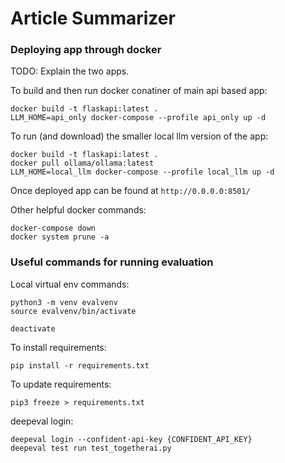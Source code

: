 # Article Summarizer

### Deploying app through docker

TODO: Explain the two apps.

To build and then run docker conatiner of main api based app:

    docker build -t flaskapi:latest .
    LLM_HOME=api_only docker-compose --profile api_only up -d

To run (and download) the smaller local llm version of the app:

    docker build -t flaskapi:latest .
    docker pull ollama/ollama:latest
    LLM_HOME=local_llm docker-compose --profile local_llm up -d

Once deployed app can be found at `http://0.0.0.0:8501/`


Other helpful docker commands:

    docker-compose down
    docker system prune -a


### Useful commands for running evaluation

Local virtual env commands:

    python3 -m venv evalvenv
    source evalvenv/bin/activate
    
    deactivate

To install requirements:

    pip install -r requirements.txt

To update requirements:

    pip3 freeze > requirements.txt

deepeval login:

    deepeval login --confident-api-key {CONFIDENT_API_KEY}
    deepeval test run test_togetherai.py
